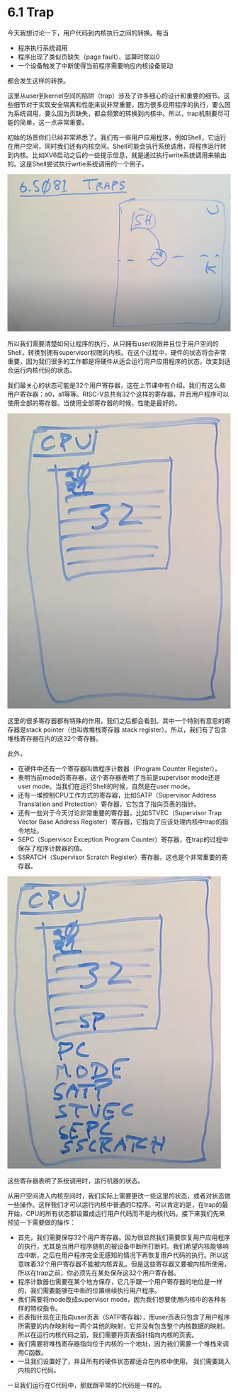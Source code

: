 # 6.1 Trap

今天我想讨论一下，用户代码到内核执行之间的转换。每当

* 程序执行系统调用
* 程序出现了类似页缺失（page fault）、运算时除以0
* 一个设备触发了中断使得当前程序需要响应内核设备驱动

都会发生这样的转换。

这里从user到kernel空间的陷阱（trap）涉及了许多细心的设计和重要的细节。这些细节对于实现安全隔离和性能来说非常重要，因为很多应用程序的执行，要么因为系统调用，要么因为页缺失，都会频繁的转换到内核中。所以，trap机制要尽可能的简单，这一点非常重要。

初始的场景你们已经非常熟悉了。我们有一些用户应用程序，例如Shell，它运行在用户空间，同时我们还有内核空间。Shell可能会执行系统调用，将程序运行转到内核。比如XV6启动之后的一些提示信息，就是通过执行write系统调用来输出的。这是Shell尝试执行wrtie系统调用的一个例子。

![](../.gitbook/assets/image%20%28133%29.png)

所以我们需要清楚如何让程序的执行，从只拥有user权限并且位于用户空间的Shell，转换到拥有supervisor权限的内核。在这个过程中，硬件的状态将会非常重要，因为我们很多的工作都是将硬件从适合运行用户应用程序的状态，改变到适合运行内核代码的状态。

我们最关心的状态可能是32个用户寄存器，这在上节课中有介绍。我们有这么些用户寄存器：a0，a1等等。RISC-V总共有32个这样的寄存器，并且用户程序可以使用全部的寄存器。当使用全部寄存器的时候，性能是最好的。

![](../.gitbook/assets/image%20%28134%29.png)

这里的很多寄存器都有特殊的作用，我们之后都会看到。其中一个特别有意思的寄存器是stack pointer（也叫做堆栈寄存器 stack register）。所以，我们有了包含堆栈寄存器在内的这32个寄存器。

此外，

* 在硬件中还有一个寄存器叫做程序计数器（Program Counter Register）。
* 表明当前mode的寄存器，这个寄存器表明了当前是supervisor mode还是user mode。当我们在运行Shell的时候，自然是在user mode。
* 还有一堆控制CPU工作方式的寄存器，比如SATP（Supervisor Address Translation and Protection）寄存器，它包含了指向页表的指针。
* 还有一些对于今天讨论非常重要的寄存器，比如STVEC（Supervisor Trap Vector Base Address Register）寄存器，它指向了应该处理内核中trap的指令地址。
* SEPC（Supervisor Exception Program Counter）寄存器，在trap的过程中保存了程序计数器的值。
* SSRATCH（Supervisor Scratch Register）寄存器，这也是个非常重要的寄存器。

![](../.gitbook/assets/image%20%28132%29.png)

这些寄存器表明了系统调用时，运行机器的状态。

从用户空间进入内核空间时，我们实际上需要更改一些这里的状态，或者对状态做一些操作。这样我们才可以运行内核中普通的C程序。可以肯定的是，在trap的最开始，CPU的所有状态都设置成运行用户代码而不是内核代码。接下来我们先来预览一下需要做的操作：

* 首先，我们需要保存32个用户寄存器。因为很显然我们需要恢复用户应用程序的执行，尤其是当用户程序随机的被设备中断所打断时。我们希望内核能够响应中断，之后在用户程序完全无感知的情况下再恢复用户代码的执行。所以这意味着32个用户寄存器不能被内核弄乱。但是这些寄存器又要被内核所使用，所以在trap之前，你必须先在某处保存这32个用户寄存器。
* 程序计数器也需要在某个地方保存，它几乎跟一个用户寄存器的地位是一样的，我们需要能够在中断的位置继续执行用户程序。
* 我们需要将mode改成supervisor mode，因为我们想要使用内核中的各种各样的特权指令。
* 页表指针现在正指向user页表（SATP寄存器），而user页表只包含了用户程序所需要的内存映射和一两个其他的映射，它并没有包含整个内核数据的映射。所以在运行内核代码之前，我们需要将页表指针指向内核的页表。
* 我们需要将堆栈寄存器指向位于内核的一个地址，因为我们需要一个堆栈来调用C函数。
* 一旦我们设置好了，并且所有的硬件状态都适合在内核中使用， 我们需要跳入内核的C代码。

一旦我们运行在C代码中，那就跟平常的C代码是一样的。


